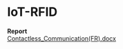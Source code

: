 # IoT-RFID
**Report**  
[Contactless_Communication(FR).docx](https://github.com/Jokuchh/IoT-RFID/files/8754601/Contactless_Communication.FR.docx)
